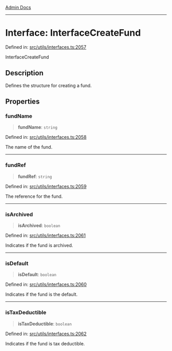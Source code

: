 [Admin Docs](/)

***

# Interface: InterfaceCreateFund

Defined in: [src/utils/interfaces.ts:2057](https://github.com/PalisadoesFoundation/talawa-admin/blob/main/src/utils/interfaces.ts#L2057)

InterfaceCreateFund

## Description

Defines the structure for creating a fund.

## Properties

### fundName

> **fundName**: `string`

Defined in: [src/utils/interfaces.ts:2058](https://github.com/PalisadoesFoundation/talawa-admin/blob/main/src/utils/interfaces.ts#L2058)

The name of the fund.

***

### fundRef

> **fundRef**: `string`

Defined in: [src/utils/interfaces.ts:2059](https://github.com/PalisadoesFoundation/talawa-admin/blob/main/src/utils/interfaces.ts#L2059)

The reference for the fund.

***

### isArchived

> **isArchived**: `boolean`

Defined in: [src/utils/interfaces.ts:2061](https://github.com/PalisadoesFoundation/talawa-admin/blob/main/src/utils/interfaces.ts#L2061)

Indicates if the fund is archived.

***

### isDefault

> **isDefault**: `boolean`

Defined in: [src/utils/interfaces.ts:2060](https://github.com/PalisadoesFoundation/talawa-admin/blob/main/src/utils/interfaces.ts#L2060)

Indicates if the fund is the default.

***

### isTaxDeductible

> **isTaxDeductible**: `boolean`

Defined in: [src/utils/interfaces.ts:2062](https://github.com/PalisadoesFoundation/talawa-admin/blob/main/src/utils/interfaces.ts#L2062)

Indicates if the fund is tax deductible.
